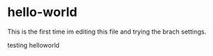 hello-world
===========

This is the first time im editing this file and trying the brach settings.

testing helloworld
